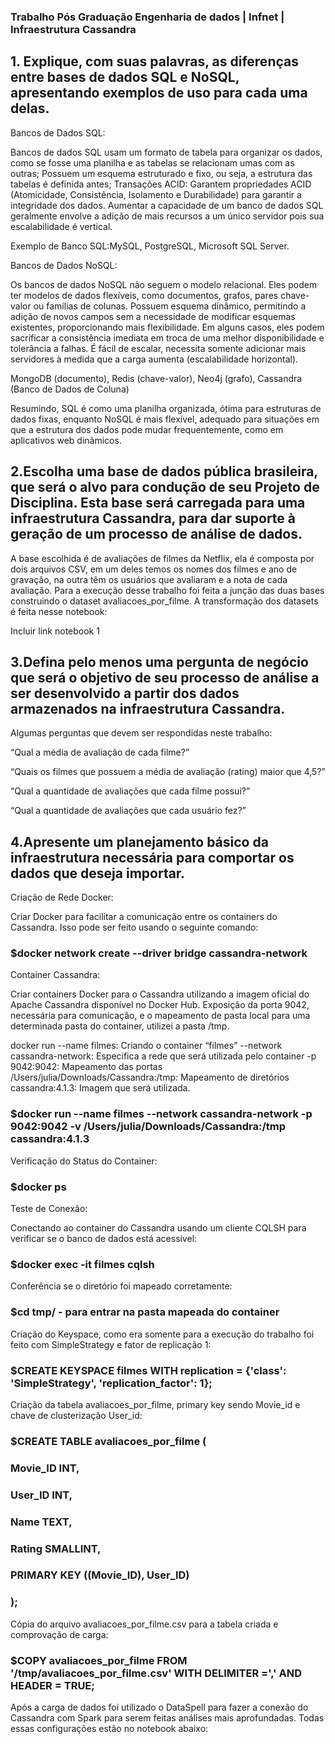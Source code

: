 
### Trabalho Pós Graduação Engenharia de dados | Infnet | Infraestrutura Cassandra ###

## 1. Explique, com suas palavras, as diferenças entre bases de dados SQL e NoSQL, apresentando exemplos de uso para cada uma delas.

Bancos de Dados SQL:

Bancos de dados SQL usam um formato de tabela para organizar os dados, como se fosse uma planilha e as tabelas se relacionam umas com as outras;
Possuem um esquema estruturado e fixo, ou seja, a estrutura das tabelas é definida antes;
Transações ACID: Garantem propriedades ACID (Atomicidade, Consistência, Isolamento e Durabilidade) para garantir a integridade dos dados.
Aumentar a capacidade de um banco de dados SQL geralmente envolve a adição de mais recursos a um único servidor pois sua escalabilidade é vertical.

Exemplo de Banco SQL:MySQL, PostgreSQL, Microsoft SQL Server.

Bancos de Dados NoSQL:

Os bancos de dados NoSQL não seguem o modelo relacional. Eles podem ter modelos de dados flexíveis, como documentos, grafos, pares chave-valor ou famílias de colunas.
Possuem esquema dinâmico, permitindo a adição de novos campos sem a necessidade de modificar esquemas existentes, proporcionando mais flexibilidade.
Em alguns casos, eles podem sacrificar a consistência imediata em troca de uma melhor disponibilidade e tolerância a falhas.
É fácil de escalar, necessita somente adicionar mais servidores à medida que a carga aumenta (escalabilidade horizontal).

MongoDB (documento), Redis (chave-valor), Neo4j (grafo), Cassandra (Banco de Dados de Coluna)

Resumindo, SQL é como uma planilha organizada, ótima para estruturas de dados fixas, enquanto NoSQL é mais flexível, adequado para situações em que a estrutura dos dados pode mudar frequentemente, como em aplicativos web dinâmicos.


## 2.Escolha uma base de dados pública brasileira, que será o alvo para condução de seu Projeto de Disciplina. Esta base será carregada para uma infraestrutura Cassandra, para dar suporte à geração de um processo de análise de dados.

A base escolhida é de avaliações de filmes da Netflix, ela é composta por dois arquivos CSV, em um deles temos os nomes dos filmes e ano de gravação, na outra têm os usuários que avaliaram e a nota de cada avaliação. 
Para a execução desse trabalho foi feita a junção das duas bases construindo o dataset avaliacoes_por_filme.
A transformação dos datasets é feita nesse notebook:

Incluir link notebook 1


## 3.Defina pelo menos uma pergunta de negócio que será o objetivo de seu processo de análise a ser desenvolvido a partir dos dados armazenados na infraestrutura Cassandra.

Algumas perguntas que devem ser respondidas neste trabalho:

“Qual a média de avaliação de cada filme?”

“Quais os filmes que possuem a média de avaliação (rating) maior que 4,5?”

“Qual a quantidade de avaliações que cada filme possui?”

“Qual a quantidade de avaliações que cada usuário fez?”

## 4.Apresente um planejamento básico da infraestrutura necessária para comportar os dados que deseja importar.

Criação de Rede Docker:

Criar Docker para facilitar a comunicação entre os containers do Cassandra. Isso pode ser feito usando o seguinte comando:

### $docker network create --driver bridge cassandra-network

Container Cassandra:

Criar containers Docker para o Cassandra utilizando a imagem oficial do Apache Cassandra disponível no Docker Hub. Exposição da porta 9042, necessária para comunicação, e o mapeamento de pasta local para uma determinada pasta do container, utilizei a pasta /tmp.

   docker run --name filmes: Criando o container “filmes”
 	--network cassandra-network: Especifica a rede que será utilizada pelo container
	-p 9042:9042: Mapeamento das portas
	/Users/julia/Downloads/Cassandra:/tmp: Mapeamento de diretórios
	cassandra:4.1.3: Imagem que será utilizada.

### $docker run --name filmes --network cassandra-network -p 9042:9042 -v /Users/julia/Downloads/Cassandra:/tmp cassandra:4.1.3

Verificação do Status do Container:
### $docker ps

Teste de Conexão:

Conectando ao container do Cassandra usando um cliente CQLSH para verificar se o banco de dados está acessível:
### $docker exec -it filmes cqlsh


Conferência se o diretório foi mapeado corretamente:

### $cd tmp/ - para entrar na pasta mapeada do container


Criação do Keyspace, como era somente para a execução do trabalho foi feito com SimpleStrategy e fator de replicação 1:

### $CREATE KEYSPACE filmes WITH replication = {'class': 'SimpleStrategy', 'replication_factor': 1};


Criação da tabela avaliacoes_por_filme, primary key sendo Movie_id e chave de clusterização User_id:

### $CREATE TABLE avaliacoes_por_filme (
###   Movie_ID INT,
###    User_ID INT,
###    Name TEXT,
###    Rating SMALLINT,
###    PRIMARY KEY ((Movie_ID), User_ID)
### );


Cópia do arquivo avaliacoes_por_filme.csv para a tabela criada e comprovação de carga:

### $COPY avaliacoes_por_filme FROM '/tmp/avaliacoes_por_filme.csv' WITH DELIMITER =',' AND HEADER = TRUE;


Após a carga de dados foi utilizado o DataSpell para fazer a conexão do Cassandra com Spark para serem feitas análises mais aprofundadas. Todas essas configurações estão no notebook abaixo:
















